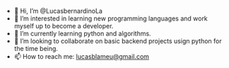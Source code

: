 - 👋 Hi, I’m @LucasbernardinoLa
- 👀 I’m interested in learning new programming languages and work myself up to become a developer.
- 🌱 I’m currently learning python and algorithms.
- 💞️ I’m looking to collaborate on basic backend projects usign python for the time being.
- 📫 How to reach me: lucasblameu@gmail.com

<!---
LucasbernardinoLa/LucasbernardinoLa is a ✨ special ✨ repository because its `README.md` (this file) appears on your GitHub profile.
You can click the Preview link to take a look at your changes.
--->
